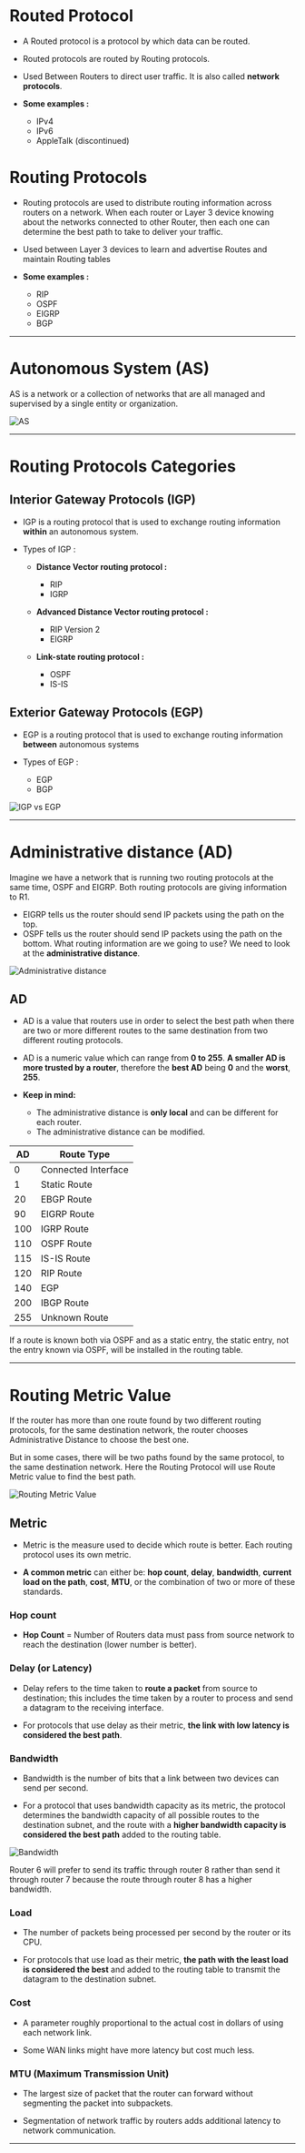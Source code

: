# Routed Protocol

- A Routed protocol is a protocol by which data can be routed. 

- Routed protocols are routed by Routing protocols.

- Used Between Routers to direct user traffic. It is also called **network protocols**.

- **Some examples :** 
   - IPv4
   - IPv6
   - AppleTalk (discontinued)


# Routing Protocols 

- Routing protocols are used to distribute routing information across routers on a network. When each router or Layer 3 device knowing about the networks connected to other Router, then each one can determine the best path to take to deliver your traffic.

- Used between Layer 3 devices to learn and advertise Routes and maintain Routing tables

- **Some examples :** 
   - RIP 
   - OSPF 
   - EIGRP 
   - BGP

---------------------------------------------

# Autonomous System (AS)

AS is a network or a collection of networks that are all managed and supervised by a single entity or organization.

![AS](imgs/autonomous-system.jpg)

-----------------------------------------

# Routing Protocols Categories

## Interior Gateway Protocols (IGP)

- IGP is a routing protocol that is used to exchange routing information **within** an autonomous system.

- Types of IGP :
   
   - **Distance Vector routing protocol :**

       - RIP
       - IGRP
    
  - **Advanced Distance Vector routing protocol :**
     
       - RIP Version 2 
       - EIGRP
   
   - **Link-state routing protocol :**
      
      - OSPF
      - IS-IS 
 

## Exterior Gateway Protocols (EGP) 

- EGP is a routing protocol that is used to exchange routing information **between** autonomous systems

- Types of EGP :

   - EGP
   - BGP  

![IGP vs EGP](imgs/IGP-vs-EGP.jpg)

-----------------------------------------------------------------------------------

# Administrative distance (AD)

Imagine we have a network that is running two routing protocols at the same time, OSPF and EIGRP. Both routing protocols are giving information to R1.

- EIGRP tells us the router should send IP packets using the path on the top.
- OSPF tells us the router should send IP packets using the path on the bottom.
What routing information are we going to use? We need to look at the **administrative distance**.

![Administrative distance](imgs/administrative-distance.png)

## AD

- AD is a value that routers use in order to select the best path when there are two or more different routes to the same destination from two different routing protocols.

- AD is a numeric value which can range from **0 to 255**. **A smaller AD is more trusted by a router**, therefore the **best AD** being **0** and the **worst**, **255**.

- **Keep in mind:**

   - The administrative distance is **only local** and can be different for each router.   
   - The administrative distance can be modified.

| AD   |Route Type         |
|------|-------------------|
| 0    |Connected Interface|
| 1    |Static Route       |
| 20   |EBGP Route         |
| 90   |EIGRP Route        |
| 100  |IGRP Route         |
| 110  |OSPF Route         |
| 115  |IS-IS Route        |
| 120  |RIP Route          |
| 140  |EGP                |
| 200  |IBGP Route         |
| 255  |Unknown Route      |

If a route is known both via OSPF and as a static entry, the static entry, not the entry known via OSPF, will be installed in the routing table.

---------------------------------------------------------------

# Routing Metric Value

If the router has more than one route found by two different routing protocols, for the same destination network, the router chooses Administrative Distance to choose the best one.

But in some cases, there will be two paths found by the same protocol, to the same destination network. Here the Routing Protocol will use Route Metric value to find the best path.

![Routing Metric Value](imgs/Metric-Value.png)

## Metric

- Metric is the measure used to decide which route is better. Each routing protocol uses its own metric. 

- **A common metric** can either be: **hop count**, **delay**, **bandwidth**, **current load on the path**, **cost**, **MTU**, or the combination of two or more of these standards.


### Hop count

- **Hop Count** = Number of Routers data must pass from source network to reach the destination (lower number is better).

### Delay (or Latency)

- Delay refers to the time taken to **route a packet** from source to destination; this includes the time taken by a router to process and send a datagram to the receiving interface. 

- For protocols that use delay as their metric, **the link with low latency is considered the best path**.

### Bandwidth

- Bandwidth is the number of bits that a link between two devices can send per second.

- For a protocol that uses bandwidth capacity as its metric, the protocol determines the bandwidth capacity of all possible routes to the destination subnet, and the route with a **higher bandwidth capacity is considered the best path** added to the routing table.

![Bandwidth](imgs/bandwidth.jpg)

Router 6 will prefer to send its traffic through router 8 rather than send it through router 7 because the route through router 8 has a higher bandwidth.

### Load

- The number of packets being processed per second by the router or its CPU. 

- For protocols that use load as their metric, **the path with the least load is considered the best** and added to the routing table to transmit the datagram to the destination subnet.


### Cost

- A parameter roughly proportional to the actual cost in dollars of using each network link. 

- Some WAN links might have more latency but cost much less.

### MTU (Maximum Transmission Unit)

- The largest size of packet that the router can forward without segmenting the packet into subpackets.

- Segmentation of network traffic by routers adds additional latency to network communication.

-----------------------------------------------------------------------------------------------------------